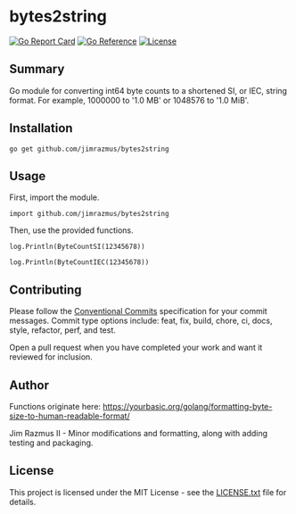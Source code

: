 # bytes2string

[![Go Report Card](https://goreportcard.com/badge/github.com/jimrazmus/bytes2string)](https://goreportcard.com/report/github.com/jimrazmus/bytes2string)
[![Go Reference](https://pkg.go.dev/badge/github.com/jimrazmus/bytes2string.svg)](https://pkg.go.dev/github.com/jimrazmus/bytes2string)
[![License](http://img.shields.io/:license-mit-blue.svg?style=flat-square)](http://badges.mit-license.org)

## Summary

Go module for converting int64 byte counts to a shortened SI, or IEC, string format. For example, 1000000 to '1.0 MB' or 1048576 to '1.0 MiB'.

## Installation

`go get github.com/jimrazmus/bytes2string`

## Usage

First, import the module.

```golang
import github.com/jimrazmus/bytes2string
```

Then, use the provided functions.

```golang
log.Println(ByteCountSI(12345678))

log.Println(ByteCountIEC(12345678))
```

## Contributing

Please follow the [Conventional Commits](https://www.conventionalcommits.org/en/v1.0.0/) specification for your commit messages. Commit type options include: feat, fix, build, chore, ci, docs, style, refactor, perf, and test.

Open a pull request when you have completed your work and want it reviewed for inclusion.

## Author

Functions originate here: https://yourbasic.org/golang/formatting-byte-size-to-human-readable-format/

Jim Razmus II - Minor modifications and formatting, along with adding testing and packaging.

## License

This project is licensed under the MIT License - see the [LICENSE.txt](LICENSE.txt) file for details.
